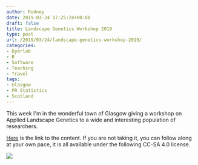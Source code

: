 ```yaml
---
author: Rodney
date: 2019-03-24 17:25:24+00:00
draft: false
title: Landscape Genetics Workshop 2019
type: post
url: /2019/03/24/landscape-genetics-workshop-2019/
categories:
- Dyerlab
- R
- Software
- Teaching
- Travel
tags:
- Glasgow
- PR Statistics
- Scotland
---
```

This week I'm in the wonderful town of Glasgow giving a workshop on Applied Landscape Genetics to a wide and interesting population of researchers. 

[Here](https://drive.google.com/open?id=1DjbT-WO2pNnAb1AbofQgg1gw9JsatTrY) is the link to the content.  If you are not taking it, you can follow along at your own pace, it is all available under the following CC-SA 4.0 license.

[![](/img/2019/03/Screen-Shot-2019-03-24-at-5.11.33-PM-1024x263.png)
](https://creativecommons.org/licenses/by-sa/4.0/)

